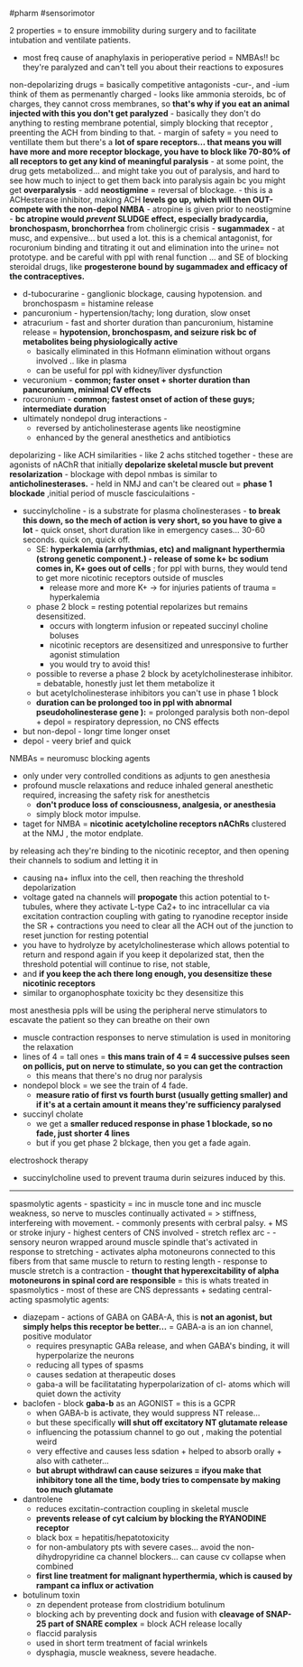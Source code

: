 #pharm #sensorimotor 

2 properties = to ensure immobility during surgery and to facilitate intubation and ventilate patients. 
- most freq cause of anaphylaxis in perioperative period = NMBAs!! bc they're paralyzed and can't tell you about their reactions to exposures 

non-depolarizing drugs = basically competitive antagonists -cur-, and -ium think of them as permenantly charged - looks like ammonia steroids, bc of charges, they cannot cross membranes, so **that's why if you eat an animal injected with this you don't get paralyzed**
	- basically they don't do anything to resting membrane potential, simply blocking that receptor , preenting the ACH from binding to that. 
	- margin of safety = you need to ventillate them but there's a **lot of spare receptors... that means you will have more and more receptor blockage, you have to block like 70-80% of all receptors to get any kind of meaningful paralysis**
	- at some point, the drug gets metabolized... and might take you out of paralysis, and hard to see how much to inject to get them back into paralysis again bc you might get **overparalysis**
	- add **neostigmine** = reversal of blockage. 
		- this is a ACHesterase inhibitor, making ACH **levels go up, which will then OUT-compete with the non-depol NMBA**
	- atropine is given prior to neostigmine - **bc atropine would *prevent* SLUDGE effect, especially bradycardia, bronchospasm, bronchorrhea** from cholinergic crisis 
	- **sugammadex** - at musc, and expensive... but used a lot. this is a chemical antagonist, for rocuronium binding and titrating it out and elimination into the urine= not prototype. and be careful with ppl with renal function ... and SE of blocking steroidal drugs, like **progesterone bound by sugammadex and efficacy of the contraceptives.**
- d-tubocurarine - ganglionic blockage, causing hypotension. and bronchospasm = histamine release
- pancuronium - hypertension/tachy; long duration, slow onset 
- atracurium - fast and shorter duration than pancuronium, histamine release = **hypotension, bronchospasm, and seizure risk bc of metabolites being physiologically active**
	- basically eliminated in this Hofmann elimination without organs involved .. like in plasma 
	- can be useful for ppl with kidney/liver dysfunction 
- vecuronium  - **common; faster onset + shorter duration than pancuronium, minimal CV effects**
- rocuronium - **common; fastest onset of action of these guys; intermediate duration**
- ultimately nondepol drug interactions - 
	- reversed by anticholinesterase agents like neostigmine
	- enhanced by the general anesthetics and antibiotics 

depolarizing - like ACH similarities - like 2 achs stitched together 
	- these are agonists of nAChR that initially **depolarize skeletal muscle but prevent resolarization**
	- blockage with depol nmbas is similar to **anticholinesterases.**
	- held in NMJ and can't be cleared out = **phase 1 blockade** ,initial period of muscle fasciculaitions 
	- 
- succinylcholine - is a substrate for plasma cholinesterases - **to break this down, so the mech of action is very short, so you have to give a lot** - quick onset, short duration like in emergency cases... 30-60 seconds. quick on, quick off.
	- SE: **hyperkalemia (arrhythmias, etc) and malignant hyperthermia (strong genetic component.) - release of some k+ bc sodium comes in, K+ goes out of cells** ; for ppl with burns, they would tend to get more nicotinic receptors outside of muscles
		- release more and more K+ -> for injuries patients of trauma = hyperkalemia 
	- phase 2 block = resting potential repolarizes but remains desensitized. 
		- occurs with longterm infusion or repeated succinyl choline boluses 
		- nicotinic receptors are desensitized and unresponsive to further agonist stimulation 
		- you would try to avoid this! 
	- possible to reverse a phase 2 block by acetylcholinesterase inhibitor. = debatable, honestly just let them metabolize it 
	- but acetylcholinesterase inhibitors you can't use in phase 1 block 
	- **duration can be prolonged too in ppl with abnormal pseudoholinesterase gene ):**  = prolonged paralysis 
both non-depol + depol = respiratory depression, no CNS effects
- but non-depol - longr time longer onset
- depol - veery brief and quick 

NMBAs = neuromusc blocking agents
- only under very controlled conditions as adjunts to gen anesthesia
- profound muscle relaxations and reduce inhaled general anesthetic required, increasing the safety risk for anesthetcis
	- **don't produce loss of consciousness, analgesia, or anesthesia**
	- simply block motor impulse. 
- taget for NMBA = **nicotinic acetylcholine receptors nAChRs** clustered at the NMJ , the motor endplate. 

by releasing ach they're binding to the nicotinic receptor, and then opening their channels to sodium and letting it in 
- causing na+ influx into the cell, then reaching the threshold depolarization 
- voltage gated na channels will **propogate** this action potential to t-tubules, where they activate L-type Ca2+ to inc intracellular ca via excitation contraction coupling with gating to ryanodine receptor inside the SR + contractions 
you need to clear all the ACH out of the junction to reset junction for resting potential 
- you have to hydrolyze by acetylcholinesterase which allows potential to return and respond again 
if you keep it depolarized stat, then the threshold potential will continue to rise, not stable, 
- and **if you keep the ach there long enough, you desensitize these nicotinic receptors**
- similar to organophosphate toxicity bc they desensitize this 

most anesthesia ppls will be using the peripheral nerve stimulators to escavate the patient so they can breathe on their own 
- muscle contraction responses to nerve stimulation is used in monitoring the relaxation 
- lines of 4 = tall ones = **this mans train of 4  = 4 successive pulses seen on pollicis, put on nerve to stimulate, so you can get the contraction**
	- this means that there's no drug nor paralysis 
- nondepol block = we see the train of 4 fade. 
	- **measure ratio of first vs fourth burst (usually getting smaller) and if it's at a certain amount it means they're sufficiency paralysed** 
- succinyl cholate
	- we get a **smaller reduced response in phase 1 blockade, so no fade, just shorter 4 lines**
	- but if you get phase 2 blckage,  then you get a fade again. 

electroshock therapy 
- succinylcholine used to prevent trauma durin seizures induced by this. 

--- 
spasmolytic agents - spasticity = inc in muscle tone and inc muscle weakness, so nerve to muscles continually activated = > stiffness, interfereing with movement. 
	- commonly presents with cerbral palsy. + MS or stroke injury 
	- highest centers of CNS involved
	- stretch reflex arc - 
		- sensory neuron wrapped around muscle spindle that's activated in response to stretching 
		- activates alpha motoneurons connected to this fibers from that same muscle to return to resting length 
		- response to muscle stretch is a contraction 
		- **thought that hyperexcitability of alpha motoneurons in spinal cord are responsible** = this is whats treated in spasmolytics 
	- most of these are CNS depressants + sedating 
central-acting spasmolytic agents: 
- diazepam - actions of GABA on GABA-A, this is **not an agonist, but simply helps this receptor be better...** = GABA-a is an ion channel, positive modulator
	- requires presynaptic GABa release, and when GABA's binding, it will hyperpolarize the neurons
	- reducing all types of spasms
	- causes sedation at therapeutic doses 
	- gaba-a will be facilitatating hyperpolarization of cl- atoms which will quiet down the activity 
- baclofen - block **gaba-b** as an AGONIST = this is  a GCPR
	- when GABA-b is activate, they would suppress NT release... 
	- but these specifically **will shut off excitatory NT glutamate release**
	- influencing the potassium channel to go out , making the potential weird
	- very effective and causes less sdation + helped to absorb orally + also with catheter... 
	- **but abrupt withdrawl can cause seizures = ifyou make that inhibitory tone all the time, body tries to compensate by making too much glutamate**
- dantrolene
	- reduces excitatin-contraction coupling in skeletal muscle
	- **prevents release of cyt calcium by blocking the RYANODINE receptor**
	- black box = hepatitis/hepatotoxicity
	- for non-ambulatory pts with severe cases... avoid the non-dihydropyridine ca channel blockers... can cause cv collapse when combined
	- **first line treatment for malignant hyperthermia, which is caused by rampant ca influx or activation**
- botulinum toxin 
	- zn dependent protease from clostridium botulinum 
	- blocking ach by preventing dock and fusion with **cleavage of SNAP-25 part of SNARE complex** = block ACH release locally 
	- flaccid paralysis 
	- used in short term treatment of facial wrinkels
	- dysphagia, muscle weakness, severe headache. 
